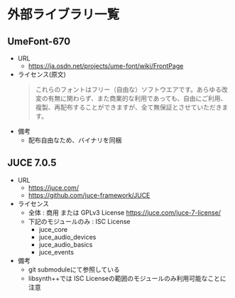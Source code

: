 # 外部ライブラリ一覧

## UmeFont-670
* URL
    * https://ja.osdn.net/projects/ume-font/wiki/FrontPage
* ライセンス(原文)
    > これらのフォントはフリー（自由な）ソフトウエアです。あらゆる改変の有無に関わらず、また商業的な利用であっても、自由にご利用、複製、再配布することができますが、全て無保証とさせていただきます。 
* 備考
    * 配布自由なため、バイナリを同梱


## JUCE 7.0.5
* URL
    * https://juce.com/
    * https://github.com/juce-framework/JUCE
* ライセンス
    * 全体 : 商用 または GPLv3 License
        https://juce.com/juce-7-license/
    * 下記のモジュールのみ : ISC License
        * juce_core
        * juce_audio_devices
        * juce_audio_basics
        * juce_events
* 備考
    * git submoduleにて参照している
    * libsynth++では ISC Licenseの範囲のモジュールのみ利用可能なことに注意
